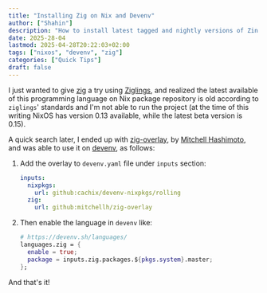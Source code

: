 ```yaml
---
title: "Installing Zig on Nix and Devenv"
author: ["Shahin"]
description: "How to install latest tagged and nightly versions of Zin in NixOS"
date: 2025-28-04
lastmod: 2025-04-28T20:22:03+02:00
tags: ["nixos", "devenv", "zig"]
categories: ["Quick Tips"]
draft: false
---
```


I just wanted to give [zig](https://ziglang.org/) a try using [Ziglings](https://codeberg.org/ziglings/exercises/#ziglings), and realized the
latest available of this programming language on Nix package
repository is old according to `ziglings`' standards and I'm not able to
run the project (at the time of this writing NixOS has version 0.13
available, while the latest beta version is 0.15).

A quick search later, I ended up with [zig-overlay](https://github.com/mitchellh/zig-overlay), by [Mitchell
Hashimoto](https://github.com/mitchellh), and was able to use it on [devenv](https://devenv.sh), as follows:

1.  Add the overlay to `devenv.yaml` file under `inputs` section:
    ```yaml
    inputs:
      nixpkgs:
        url: github:cachix/devenv-nixpkgs/rolling
      zig:
        url: github:mitchellh/zig-overlay
    ```

2.  Then enable the language in `devenv` like:
    ```nix
    # https://devenv.sh/languages/
    languages.zig = {
      enable = true;
      package = inputs.zig.packages.${pkgs.system}.master;
    };
    ```

And that's it!
